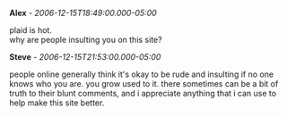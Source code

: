 **Alex** - *2006-12-15T18:49:00.000-05:00*

plaid is hot.  
why are people insulting you on this site?

**Steve** - *2006-12-15T21:53:00.000-05:00*

people online generally think it's okay to be rude and insulting if no one knows who you are. you grow used to it. there sometimes can be a bit of truth to their blunt comments, and i appreciate anything that i can use to help make this site better.

